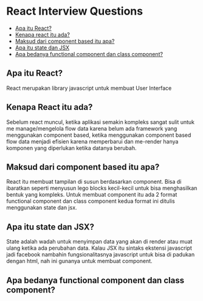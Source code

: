 # React Interview Questions

- [Apa itu React?](#apa-itu-react)
- [Kenapa react itu ada?](#kenapa-react-itu-ada)
- [Maksud dari component based itu apa?](#maksud-dari-component-based-itu-apa)
- [Apa itu state dan JSX](#apa-itu-state-dan-jsx)
- [Apa bedanya functional component dan class component?](#apa-bedanya-functional-component-dan-class-component)

## Apa itu React?

React merupakan library javascript untuk membuat User Interface

## Kenapa React itu ada?

Sebelum react muncul, ketika aplikasi semakin kompleks sangat sulit untuk me manage/mengelola flow data karena belum ada framework yang menggunakan component based, ketika menggunakan component based flow data menjadi efisien karena memperbarui dan me-render hanya komponen yang diperlukan ketika datanya berubah.

## Maksud dari component based itu apa?

React itu membuat tampilan di susun berdasarkan component. Bisa di ibaratkan seperti menyusun lego blocks kecil-kecil untuk bisa menghasilkan bentuk yang kompleks. Untuk membuat component itu ada 2 format functional component dan class component kedua format ini ditulis menggunakan state dan jsx. 

## Apa itu state dan JSX?

State adalah wadah untuk menyimpan data yang akan di render atau muat ulang ketika ada perubahan data. Kalau JSX itu sintaks ekstensi javascript jadi facebook nambahin fungsionalitasnya javascript untuk bisa di padukan dengan html, nah ini gunanya untuk membuat component.

## Apa bedanya functional component dan class component?
